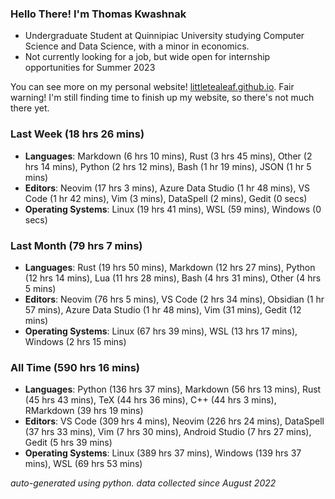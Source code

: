 
### Hello There! I'm Thomas Kwashnak

- Undergraduate Student at Quinnipiac University studying Computer Science and Data Science, with a minor in economics.
- Not currently looking for a job, but wide open for internship opportunities for Summer 2023

You can see more on my personal website! [littletealeaf.github.io](https://littletealeaf.github.io). Fair warning! I'm still finding time to finish up my website, so there's not much there yet.

### Last Week (18 hrs 26 mins)
- **Languages**: Markdown (6 hrs 10 mins), Rust (3 hrs 45 mins), Other (2 hrs 14 mins), Python (2 hrs 12 mins), Bash (1 hr 19 mins), JSON (1 hr 5 mins)
- **Editors**: Neovim (17 hrs 3 mins), Azure Data Studio (1 hr 48 mins), VS Code (1 hr 42 mins), Vim (3 mins), DataSpell (2 mins), Gedit (0 secs)
- **Operating Systems**: Linux (19 hrs 41 mins), WSL (59 mins), Windows (0 secs)
    
### Last Month (79 hrs 7 mins)
- **Languages**: Rust (19 hrs 50 mins), Markdown (12 hrs 27 mins), Python (12 hrs 14 mins), Lua (11 hrs 28 mins), Bash (4 hrs 31 mins), Other (4 hrs 5 mins)
- **Editors**: Neovim (76 hrs 5 mins), VS Code (2 hrs 34 mins), Obsidian (1 hr 57 mins), Azure Data Studio (1 hr 48 mins), Vim (31 mins), Gedit (12 mins)
- **Operating Systems**: Linux (67 hrs 39 mins), WSL (13 hrs 17 mins), Windows (2 hrs 15 mins)
    
### All Time (590 hrs 16 mins)
- **Languages**: Python (136 hrs 37 mins), Markdown (56 hrs 13 mins), Rust (45 hrs 43 mins), TeX (44 hrs 36 mins), C++ (44 hrs 3 mins), RMarkdown (39 hrs 19 mins)
- **Editors**: VS Code (309 hrs 4 mins), Neovim (226 hrs 24 mins), DataSpell (37 hrs 33 mins), Vim (7 hrs 30 mins), Android Studio (7 hrs 27 mins), Gedit (5 hrs 39 mins)
- **Operating Systems**: Linux (389 hrs 37 mins), Windows (139 hrs 37 mins), WSL (69 hrs 53 mins)
    

*auto-generated using python. data collected since August 2022*
